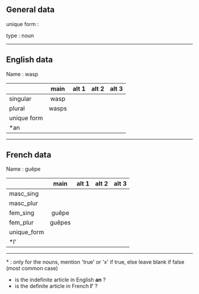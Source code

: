 ## General data

unique form :

type : noun

---

## English data

Name : wasp

|             | main  | alt 1 | alt 2 | alt 3 |
| :---------- | :---: | :---: | :---: | ----- |
| singular    | wasp  |       |       |       |
| plural      | wasps |       |       |       |
| unique form |       |       |       |       |
| \*an        |       |       |       |       |

---

## French data

Name : guêpe

|             |  main  | alt 1 | alt 2 | alt 3 |
| :---------- | :----: | :---: | :---: | :---: |
| masc_sing   |        |       |       |       |
| masc_plur   |        |       |       |       |
| fem_sing    | guêpe  |       |       |       |
| fem_plur    | guêpes |       |       |       |
| unique_form |        |       |       |       |
| \*l'        |        |       |       |       |

---

\* : only for the nouns, mention 'true' or 'x' if true, else leave blank if false (most common case)

- is the indefinite article in English **an** ?
- is the definite article in French **l'** ?
